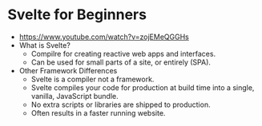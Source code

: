 # Svelte for Beginners

* <https://www.youtube.com/watch?v=zojEMeQGGHs>
* What is Svelte?
  * Compilre for creating reactive web apps and interfaces.
  * Can be used for small parts of a site, or entirely (SPA).
* Other Framework Differences
  * Svelte is a compiler not a framework.
  * Svelte compiles your code for production at build time into a single, vanilla, JavaScript bundle.
  * No extra scripts or libraries are shipped to production.
  * Often results in a faster running website.